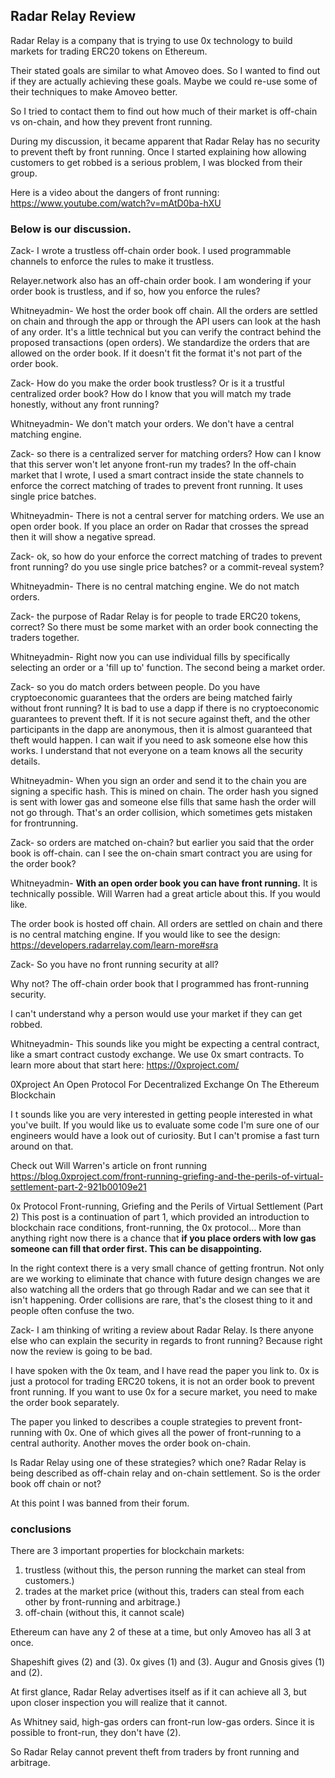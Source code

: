 ## Radar Relay Review

Radar Relay is a company that is trying to use 0x technology to build markets for trading ERC20 tokens on Ethereum.

Their stated goals are similar to what Amoveo does. So I wanted to find out if they are actually achieving these goals. Maybe we could re-use some of their techniques to make Amoveo better.





So I tried to contact them to find out how much of their market is off-chain vs on-chain, and how they prevent front running.

During my discussion, it became apparent that Radar Relay has no security to prevent theft by front running.
Once I started explaining how allowing customers to get robbed is a serious problem, I was blocked from their group.

Here is a video about the dangers of front running:  https://www.youtube.com/watch?v=mAtD0ba-hXU

### Below is our discussion.


Zack-
I wrote a trustless off-chain order book. I used programmable channels to enforce the rules to make it trustless.

Relayer.network also has an off-chain order book.
I am wondering if your order book is trustless, and if so, how you enforce the rules?

Whitneyadmin-
We host the order book off chain. All the orders are settled on chain and through the app or through the API  users can look at the hash of any order. It's a little technical but you can verify the contract behind the proposed transactions (open orders).
We standardize the orders that are allowed on the order book. If it doesn't fit the format it's not part of the order book.

Zack-
How do you make the order book trustless?
Or is it a trustful centralized order book?
How do I know that you will match my trade honestly, without any front running?

Whitneyadmin-
We don't match your orders. We don't have a central matching engine.

Zack-
so there is a centralized server for matching orders?
How can I know that this server won't let anyone front-run my trades?
In the off-chain market that I wrote, I used a smart contract inside the state channels to enforce the correct matching of trades to prevent front running.
It uses single price batches.

Whitneyadmin-
There is not a central server for matching orders. We use an open order book.
If you place an order on Radar that crosses the spread then it will show a negative spread.

Zack-
ok, so how do your enforce the correct matching of trades to prevent front running?
do you use single price batches? or a commit-reveal system?

Whitneyadmin-
There is no central matching engine. We do not match orders.

Zack-
the purpose of Radar Relay is for people to trade ERC20 tokens, correct?
So there must be some market with an order book connecting the traders together.

Whitneyadmin-
Right now you can use individual fills by specifically selecting an order or a 'fill up to' function. The second being a market order.

Zack-
so you do match orders between people.
Do you have cryptoeconomic guarantees that the orders are being matched fairly without front running?
It is bad to use a dapp if there is no cryptoeconomic guarantees to prevent theft.
If it is not secure against theft, and the other participants in the dapp are anonymous, then it is almost guaranteed that theft would happen.
I can wait if you need to ask someone else how this works. I understand that not everyone on a team knows all the security details.

Whitneyadmin-
When you sign an order and send it to the chain you are signing a specific hash. This is mined on chain. The order hash you signed is sent with lower gas and someone else fills that same hash the order will not go through. That's an order collision, which sometimes gets mistaken for frontrunning.

Zack-
so orders are matched on-chain?
but earlier you said that the order book is off-chain.
can I see the on-chain smart contract you are using for the order book?

Whitneyadmin-
**With an open order book you can have front running.** It is technically possible. Will Warren had a great article about this. If you would like.

The order book is hosted off chain. All orders are settled on chain and there is no central matching engine.
If you would like to see the design:
https://developers.radarrelay.com/learn-more#sra

Zack-
So you have no front running security at all?

Why not?
The off-chain order book that I programmed has front-running security.

I can't understand why a person would use your market if they can get robbed.

Whitneyadmin-
This sounds like you might be expecting a central contract, like a smart contract custody exchange. We use 0x smart contracts. To learn more about that start here: https://0xproject.com/

0Xproject
An Open Protocol For Decentralized Exchange On The Ethereum Blockchain

I t sounds like you are very interested in getting people interested in what you've built. If you would like us to evaluate some code I'm sure one of our engineers would have a look out of curiosity. But I can't promise a fast turn around on that.

Check out Will Warren's article on front running
https://blog.0xproject.com/front-running-griefing-and-the-perils-of-virtual-settlement-part-2-921b00109e21

0x Protocol
Front-running, Griefing and the Perils of Virtual Settlement (Part 2)
This post is a continuation of part 1, which provided an introduction to blockchain race conditions, front-running, the 0x protocol…
More than anything right now there is a chance that **if you place orders with low gas someone can fill that order first. This can be disappointing.**

In the right context there is a very small chance of getting frontrun. Not only are we working to eliminate that chance with future design changes we are also watching all the orders that go through Radar and we can see that it isn't happening. Order collisions are rare, that's the closest thing to it and people often confuse the two.

Zack-
I am thinking of writing a review about Radar Relay.
Is there anyone else who can explain the security in regards to front running?
Because right now the review is going to be bad.

I have spoken with the 0x team, and I have read the paper you link to.
0x is just a protocol for trading ERC20 tokens, it is not an order book to prevent front running.
If you want to use 0x for a secure market, you need to make the order book separately.

The paper you linked to describes a couple strategies to prevent front-running with 0x.
One of which gives all the power of front-running to a central authority.
Another moves the order book on-chain.

Is Radar Relay using one of these strategies? which one?
Radar Relay is being described as off-chain relay and on-chain settlement.
So is the order book off chain or not?



At this point I was banned from their forum.

### conclusions

There are 3 important properties for blockchain markets:
1) trustless (without this, the person running the market can steal from customers.)
2) trades at the market price (without this, traders can steal from each other by front-running and arbitrage.)
3) off-chain (without this, it cannot scale)

Ethereum can have any 2 of these at a time, but only Amoveo has all 3 at once.

Shapeshift gives (2) and (3).
0x gives (1) and (3).
Augur and Gnosis gives (1) and (2).

At first glance, Radar Relay advertises itself as if it can achieve all 3, but upon closer inspection you will realize that it cannot.

As Whitney said, high-gas orders can front-run low-gas orders.
Since it is possible to front-run, they don't have (2).

So Radar Relay cannot prevent theft from traders by front running and arbitrage.